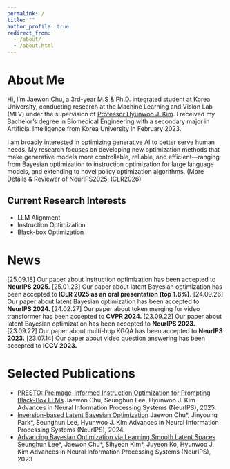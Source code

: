 ```yaml
---
permalink: /
title: ""
author_profile: true
redirect_from: 
  - /about/
  - /about.html
---
```

About Me
======
Hi, I’m Jaewon Chu, a 3rd-year M.S & Ph.D. integrated student at Korea University, conducting research at the Machine Learning and Vision Lab (MLV) under the supervision of [Professor Hyunwoo J. Kim](https://www.hyunwoojkim.com/). I received my Bachelor’s degree in Biomedical Engineering with a secondary major in Artificial Intelligence from Korea University in February 2023.

I am broadly interested in optimizing generative AI to better serve human needs. My research focuses on developing new optimization methods that make generative models more controllable, reliable, and efficient—ranging from Bayesian optimization to instruction optimization for large language models, and extending to novel policy optimization algorithms. (More Details & Reviewer of NeurIPS2025, ICLR2026)

Current Research Interests
------
- LLM Alignment
- Instruction Optimization
- Black-box Optimization

News
======
[25.09.18] Our paper about instruction optimization has been accepted to **NeurIPS 2025.**
[25.01.23] Our paper about latent Bayesian optimization has been accepted to **ICLR 2025 as an oral presentation (top 1.8%).**
[24.09.26] Our paper about latent Bayesian optimization has been accepted to **NeurIPS 2024.**
[24.02.27] Our paper about token merging for video transformer has been accepted to **CVPR 2024.**
[23.09.22] Our paper about latent Bayesian optimization has been accepted to **NeurIPS 2023.**
[23.09.22] Our paper about multi-hop KGQA has been accepted to **NeurIPS 2023.**
[23.07.14] Our paper about video question answering has been accepted to **ICCV 2023.**

Selected Publications
======
- <u>PRESTO: Preimage-Informed Instruction Optimization for Prompting Black-Box LLMs</u>
  Jaewon Chu, Seunghun Lee, Hyunwoo J. Kim
  Advances in Neural Information Processing Systems (NeurIPS), 2025.
- <u>Inversion-based Latent Bayesian Optimization</u>
  Jaewon Chu*, Jinyoung Park*, Seunghun Lee, Hyunwoo J. Kim
  Advances in Neural Information Processing Systems (NeurIPS), 2024.
- <u>Advancing Bayesian Optimization via Learning Smooth Latent Spaces</u>
  Seunghun Lee*, Jaewon Chu*, Sihyeon Kim*, Juyeon Ko, Hyunwoo J. Kim
  Advances in Neural Information Processing Systems (NeurIPS), 2023